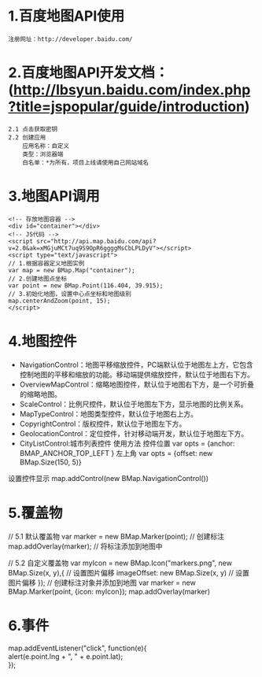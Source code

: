 # 1.百度地图API使用
	注册网址：http://developer.baidu.com/

# 2.百度地图API开发文档：(http://lbsyun.baidu.com/index.php?title=jspopular/guide/introduction)
	2.1 点击获取密钥
	2.2 创建应用
		应用名称：自定义
		类型：浏览器端
		白名单：*为所有，项目上线请使用自己网站域名

# 3.地图API调用
	<!-- 存放地图容器 -->
	<div id="container"></div>
	<!-- JS代码 -->
	<script src="http://api.map.baidu.com/api?v=2.0&ak=xMGjuMCt7uq9S9OpR6ggggMsCbLPLDyV"></script>
	<script type="text/javascript"> 
	// 1.根据容器定义地图实例
	var map = new BMap.Map("container");
	// 2.创建地图点坐标
	var point = new BMap.Point(116.404, 39.915);
	// 3.初始化地图，设置中心点坐标和地图级别
	map.centerAndZoom(point, 15);
	</script>

# 4.地图控件
- NavigationControl：地图平移缩放控件，PC端默认位于地图左上方，它包含控制地图的平移和缩放的功能。移动端提供缩放控件，默认位于地图右下方。
- OverviewMapControl：缩略地图控件，默认位于地图右下方，是一个可折叠的缩略地图。
- ScaleControl：比例尺控件，默认位于地图左下方，显示地图的比例关系。
- MapTypeControl：地图类型控件，默认位于地图右上方。
- CopyrightControl：版权控件，默认位于地图左下方。
- GeolocationControl：定位控件，针对移动端开发，默认位于地图左下方。
- CityListControl:城市列表控件
使用方法
控件位置
var opts = {anchor: BMAP_ANCHOR_TOP_LEFT } 左上角
var opts = {offset: new BMap.Size(150, 5)}

设置控件显示
map.addControl(new BMap.NavigationControl())

# 5.覆盖物
// 5.1 默认覆盖物
var marker = new BMap.Marker(point);        // 创建标注    
map.addOverlay(marker);                     // 将标注添加到地图中

// 5.2 自定义覆盖物
var myIcon = new BMap.Icon("markers.png", new BMap.Size(x, y),{
    // 设置图片偏移
    imageOffset: new BMap.Size(x, y) // 设置图片偏移
});
// 创建标注对象并添加到地图
var marker = new BMap.Marker(point, {icon: myIcon});
map.addOverlay(marker)

# 6.事件
map.addEventListener("click", function(e){    
	alert(e.point.lng + ", " + e.point.lat);    
});


